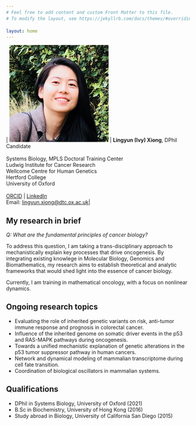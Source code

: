 ```yaml
---
# Feel free to add content and custom Front Matter to this file.
# To modify the layout, see https://jekyllrb.com/docs/themes/#overriding-theme-defaults

layout: home
---
```


| ![profile](/images/profile_ivy.png) | **Lingyun (Ivy) Xiong**, DPhil Candidate <br /> <br /> Systems Biology, MPLS Doctoral Training Center <br /> Ludwig Institute for Cancer Research <br /> Wellcome Centre for Human Genetics <br /> Hertford College <br /> University of Oxford <br /> <br /> [ORCID](https://orcid.org/0000-0003-4594-4120) \| [LinkedIn](https://www.linkedin.com/in/lingyun-ivy-xiong-48975b97/) <br /> Email: [lingyun.xiong@dtc.ox.ac.uk](mailto:lingyun.xiong@dtc.ox.ac.uk)|

## **My research in brief**

*Q: What are the fundamental principles of cancer biology?* 

To address this question, I am taking a trans-disciplinary approach to mechanistically explain key processes that drive oncogenesis. By integrating existing knowlege in Molecular Biology, Genomics and Biomathematics, my research aims to establish theoretical and analytic frameworks that would shed light into the essence of cancer biology. 

Currently, I am training in mathematical oncology, with a focus on nonlinear dynamics.


## **Ongoing research topics**
- Evaluating the role of inherited genetic variants on risk, anti-tumor immune response and prognosis in colorectal cancer.
- Influence of the inherited genome on somatic driver events in the p53 and RAS-MAPK pathways during oncogenesis. 
- Towards a unified mechanistic explanation of genetic alterations in the p53 tumor suppressor pathway in human cancers. 
- Network and dynamical modeling of mammalian transcriptome during cell fate transition. 
- Coordination of biological oscillators in mammalian systems.


## **Qualifications** 
* DPhil in Systems Biology, University of Oxford (2021)
* B.Sc in Biochemistry, University of Hong Kong (2016) 
* Study abroad in Biology, University of California San Diego (2015)


